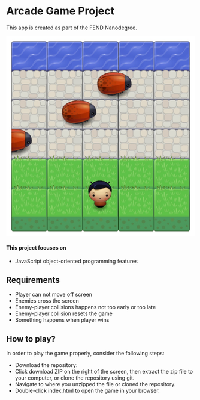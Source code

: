 # Arcade Game Project

This app  is created as part of the FEND Nanodegree.

![Screenshot](AGScreenshot.jpeg)

#### This project focuses on

- JavaScript object-oriented programming features

## Requirements

- Player can not move off screen
- Enemies cross the screen
- Enemy-player collisions happens not too early or too late
- Enemy-player collision resets the game
- Something happens when player wins

## How to play?

In order to play the game properly, consider the following steps:

* Download the repository:
* Click download ZIP on the right of the screen, then extract the zip file to your computer, or clone the repository using git.
* Navigate to where you unzipped the file or cloned the repository.
* Double-click index.html to open the game in your browser.
